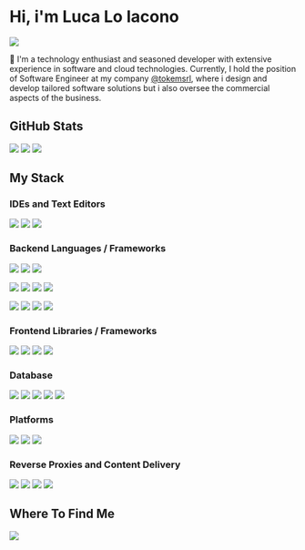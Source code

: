 # Hi, i'm Luca Lo Iacono
<img src="https://komarev.com/ghpvc/?username=lucaloiacono&style=for-the-badge">

🚀 I'm a technology enthusiast and seasoned developer with extensive experience in software and cloud technologies. Currently, I hold the position of Software Engineer at my company [@tokemsrl](https://github.com/tokemsrl), where i design and develop tailored software solutions but i also oversee the commercial aspects of the business.

## GitHub Stats
<p>
  <img src="http://github-profile-summary-cards.vercel.app/api/cards/profile-details?username=lucaloiacono&theme=algolia">
  <img src="http://github-profile-summary-cards.vercel.app/api/cards/most-commit-language?username=lucaloiacono&theme=algolia">
  <img src="http://github-profile-summary-cards.vercel.app/api/cards/stats?username=lucaloiacono&theme=algolia">
</p>

## My Stack
### IDEs and Text Editors
<p>
  <img src="https://img.shields.io/badge/Visual_Studio_Code-0078D4?style=for-the-badge&logo=visual%20studio%20code&logoColor=white">
  <img src="https://img.shields.io/badge/WebStorm-000000?style=for-the-badge&logo=webstorm&logoColor=white">
  <img src="https://img.shields.io/badge/PyCharm-000000?style=for-the-badge&logo=pycharm&logoColor=white">
</p>

### Backend Languages / Frameworks
<p>
  <img src="https://img.shields.io/badge/HTML5-E34F26?style=for-the-badge&logo=html5&logoColor=white">
  <img src="https://img.shields.io/badge/CSS3-1572B6?style=for-the-badge&logo=css3&logoColor=white">
  <img src="https://img.shields.io/badge/JavaScript-F7DF1E?style=for-the-badge&logo=javascript&logoColor=black">
</p>
<p>
  <img src="https://img.shields.io/badge/.Net-512BD4?style=for-the-badge&logo=dotnet&logoColor=white">
  <img src="https://img.shields.io/badge/Python-3776AB?style=for-the-badge&logo=python&logoColor=white">
  <img src="https://img.shields.io/badge/TypeScript-3178C6?style=for-the-badge&logo=typescript&logoColor=white">
  <img src="https://img.shields.io/badge/Dart-0175C2?style=for-the-badge&logo=dart&logoColor=white">
</p>
<p>
  <img src="https://img.shields.io/badge/Node.js-339933?style=for-the-badge&logo=nodedotjs&logoColor=white">
  <img src="https://img.shields.io/badge/Express-000000?style=for-the-badge&logo=express&logoColor=white">
  <img src="https://img.shields.io/badge/Serverless-FD5750?style=for-the-badge&logo=serverless&logoColor=white">
  <img src="https://img.shields.io/badge/AWS-232F3E?style=for-the-badge&logo=amazonaws&logoColor=white">
</p>

### Frontend Libraries / Frameworks
<p>
  <img src="https://img.shields.io/badge/Angular-0F0F11?style=for-the-badge&logo=angular&logoColor=white">
  <img src="https://img.shields.io/badge/React-61DAFB?style=for-the-badge&logo=react&logoColor=black">
  <img src="https://img.shields.io/badge/Vue.js-4FC08D?style=for-the-badge&logo=vuedotjs&logoColor=white">
  <img src="https://img.shields.io/badge/Flutter-02569B?style=for-the-badge&logo=flutter&logoColor=white">
</p>

### Database
<p>
  <img src="https://img.shields.io/badge/Microsoft_SQL-CC2927?style=for-the-badge&logo=microsoftsqlserver&logoColor=white">
  <img src="https://img.shields.io/badge/MySQL-4479A1?style=for-the-badge&logo=mysql&logoColor=white">
  <img src="https://img.shields.io/badge/PostgreSQL-4169E1?style=for-the-badge&logo=postgresql&logoColor=white">
  <img src="https://img.shields.io/badge/MongoDB-47A248?style=for-the-badge&logo=mongodb&logoColor=white">
  <img src="https://img.shields.io/badge/DynamoDB-4053D6?style=for-the-badge&logo=amazondynamodb&logoColor=white">
</p>

### Platforms
<p>
  <img src="https://img.shields.io/badge/Docker-2496ED?style=for-the-badge&logo=docker&logoColor=white">
  <img src="https://img.shields.io/badge/Kubernetes-326CE5?style=for-the-badge&logo=kubernetes&logoColor=white">
  <img src="https://img.shields.io/badge/Amazon_EKS-FF9900?style=for-the-badge&logo=amazoneks&logoColor=black">
</p>

### Reverse Proxies and Content Delivery
<p>
  <img src="https://img.shields.io/badge/Apache-D22128?style=for-the-badge&logo=apache&logoColor=white">
  <img src="https://img.shields.io/badge/NGINX-009639?style=for-the-badge&logo=nginx&logoColor=white">
  <img src="https://img.shields.io/badge/Traefik_Proxy-24A1C1?style=for-the-badge&logo=traefikproxy&logoColor=white">
  <img src="https://img.shields.io/badge/AWS_CloudFront-9146FF?style=for-the-badge&logo=amazonaws&logoColor=white">
</p>

## Where To Find Me

<p>
  <a href="https://www.linkedin.com/in/loiacono-luca"><img src="https://img.shields.io/badge/LinkedIn-0077B5?style=for-the-badge&logo=linkedin&logoColor=white"></a>
</p>

<!--
**lucaloiacono/lucaloiacono** is a ✨ _special_ ✨ repository because its `README.md` (this file) appears on your GitHub profile.

#### Stats:
<img align="center" src="https://github-readme-stats.vercel.app/api?username=lucaloiacono&count_private=true&show_icons=true&theme=github_dark&custom_title=Stats"/>

| <img align="center" src="https://github-readme-stats.vercel.app/api?username=lucaloiacono&count_private=true&show_icons=true&theme=github_dark&custom_title=Stats"/> | <img align="center" src="https://github-readme-stats.vercel.app/api/top-langs/?username=lucaloiacono&show_icons=true&layout=compact&theme=github_dark"/> |
| ------------- | ------------- |
-->
